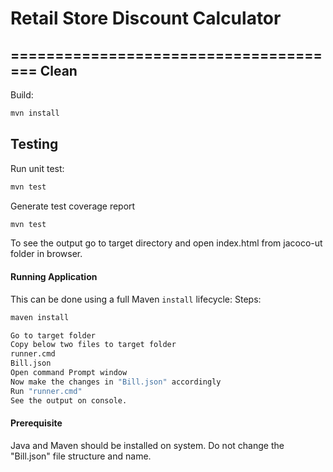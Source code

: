 # Retail Store Discount Calculator
======================================
Clean
-----
Build:
```bash
mvn install
```
Testing
-------
Run unit test:
```bash
mvn test
```
Generate test coverage report
```bash
mvn test
```
To see the output go to target directory and open index.html from jacoco-ut folder in browser.

#### Running Application
This can be done using a full Maven `install` lifecycle:
Steps:
```bash
maven install
```
```bash
Go to target folder
Copy below two files to target folder
runner.cmd
Bill.json
Open command Prompt window
Now make the changes in "Bill.json" accordingly
Run "runner.cmd"
See the output on console.
```
#### Prerequisite
Java and Maven should be installed on system.
Do not change the "Bill.json" file structure and name.
